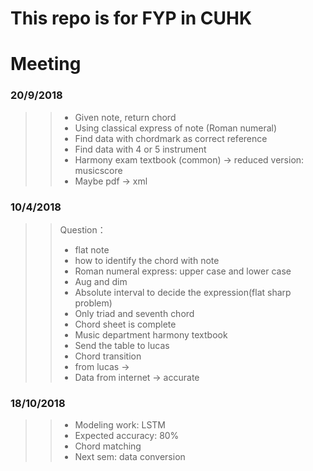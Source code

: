 # This repo is for FYP in CUHK

# Meeting
### 20/9/2018
>> - Given note, return chord
>> - Using classical express of note (Roman numeral)
>> - Find data with chordmark as correct reference
>> - Find data with 4 or 5 instrument
>> - Harmony exam textbook (common) -> reduced version: musicscore 
>> - Maybe pdf -> xml
### 10/4/2018
>> Question：
>> - flat note
>> - how to identify the chord with note
>> - Roman numeral express: upper case and lower case
>> - Aug and dim
>> - Absolute interval to decide the expression(flat sharp problem)
>> - Only triad and seventh chord
>> - Chord sheet is complete
>> - Music department harmony textbook
>> - Send the table to lucas
>> - Chord transition
>> - from lucas -> 
>> - Data from internet -> accurate
### 18/10/2018
>> - Modeling work: LSTM
>> - Expected accuracy: 80%
>> - Chord matching
>> - Next sem: data conversion
